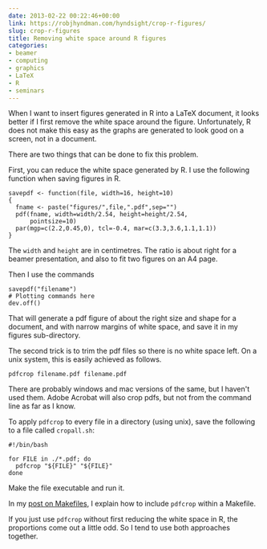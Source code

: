 ```yaml
---
date: 2013-02-22 00:22:46+00:00
link: https://robjhyndman.com/hyndsight/crop-r-figures/
slug: crop-r-figures
title: Removing white space around R figures
categories:
- beamer
- computing
- graphics
- LaTeX
- R
- seminars
---
```


When I want to insert figures generated in R into a LaTeX document, it looks better if I first remove the white space around the figure. Unfortunately, R does not make this easy as the graphs are generated to look good on a screen, not in a document.

There are two things that can be done to fix this problem.<!-- more -->

First, you can reduce the white space generated by R. I use the following function when saving figures in R.

    
    
    savepdf <- function(file, width=16, height=10)
    {
      fname <- paste("figures/",file,".pdf",sep="")
      pdf(fname, width=width/2.54, height=height/2.54,
          pointsize=10)
      par(mgp=c(2.2,0.45,0), tcl=-0.4, mar=c(3.3,3.6,1.1,1.1))
    }
    


The `width` and `height` are in centimetres. The ratio is about right for a beamer presentation, and also to fit two figures on an A4 page.

Then I use the commands

    
    
    savepdf("filename")
    # Plotting commands here
    dev.off()
    


That will generate a pdf figure of about the right size and shape for a document, and with narrow margins of white space, and save it in my figures sub-directory.

The second trick is to trim the pdf files so there is no white space left. On a unix system, this is easily achieved as follows.

    
    
    pdfcrop filename.pdf filename.pdf
    


There are probably windows and mac versions of the same, but I haven't used them. Adobe Acrobat will also crop pdfs, but not from the command line as far as I know.

To apply `pdfcrop` to every file in a directory (using unix), save the following to a file called `cropall.sh`:

    
    
    #!/bin/bash
    
    for FILE in ./*.pdf; do
      pdfcrop "${FILE}" "${FILE}"
    done
    


Make the file executable and run it.

In my [post on Makefiles](https://robjhyndman.com/hyndsight/makefiles/), I explain how to include `pdfcrop` within a Makefile.

If you just use `pdfcrop` without first reducing the white space in R, the proportions come out a little odd. So I tend to use both approaches together.
